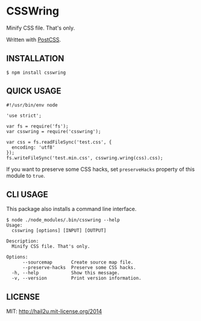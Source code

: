 CSSWring
========

Minify CSS file. That's only.

Written with [PostCSS][1].


INSTALLATION
------------

    $ npm install csswring


QUICK USAGE
-----------

    #!/usr/bin/env node
    
    'use strict';
    
    var fs = require('fs');
    var csswring = require('csswring');
    
    var css = fs.readFileSync('test.css', {
      encoding: 'utf8'
    });
    fs.writeFileSync('test.min.css', csswring.wring(css).css);

If you want to preserve some CSS hacks, set `preserveHacks` property of
this module to `true`.


CLI USAGE
---------

This package also installs a command line interface.

    $ node ./node_modules/.bin/csswring --help
    Usage:
      csswring [options] [INPUT] [OUTPUT]
    
    Description:
      Minify CSS file. That's only.
    
    Options:
          --sourcemap       Create source map file.
          --preserve-hacks  Preserve some CSS hacks.
      -h, --help            Show this message.
      -v, --version         Print version information.


LICENSE
-------

MIT: http://hail2u.mit-license.org/2014


[1]: https://github.com/ai/postcss
